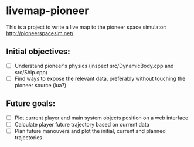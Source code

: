 # livemap-pioneer
This is a project to write a live map to the pioneer space simulator:
 http://pioneerspacesim.net/

## Initial objectives:
- [ ] Understand pioneer's physics (inspect src/DynamicBody.cpp and src/Ship.cpp)
- [ ] Find ways to expose the relevant data, preferably without touching the pioneer source (lua?)

## Future goals:
- [ ] Plot current player and main system objects position on a web interface
- [ ] Calculate player future trajectory based on current data
- [ ] Plan future manouvers and plot the initial, current and planned trajectories
